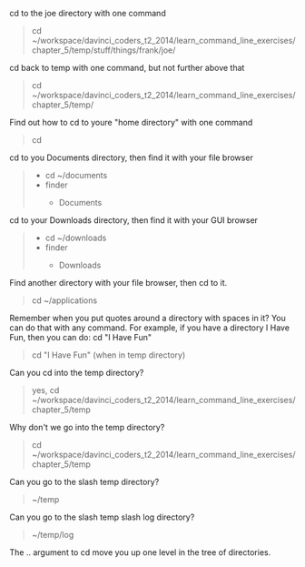 cd to the joe directory with one command <br>
<blockquote> cd ~/workspace/davinci_coders_t2_2014/learn_command_line_exercises/chapter_5/temp/stuff/things/frank/joe/ </blockquote>

cd back to temp with one command, but not further above that<br>
<blockquote> cd ~/workspace/davinci_coders_t2_2014/learn_command_line_exercises/chapter_5/temp/ </blockquote>

Find out how to cd to youre "home directory" with one command<br>
<blockquote> cd </blockquote>

cd to you Documents directory, then find it with your file browser <br>
<blockquote> <ul>
<li> cd ~/documents </li>
<li> finder </li> 
	<ul>
	<li> Documents </li>
	</ul>
</ul>
</blockquote>

cd to your Downloads directory, then find it with your GUI browser <br>
<blockquote> 
<ul>
<li> cd ~/downloads </li>
<li> finder </li>
	<ul>
	<li> Downloads </li?
	</ul>
</ul>
</blockquote>

Find another directory with your file browser, then cd to it. <br>
<blockquote> cd ~/applications </blockquote>

Remember when you put quotes around a directory with spaces in it? You can do that with any command. For example, if you have a directory I Have Fun, then you can do: cd "I Have Fun" <br>

> cd "I Have Fun" (when in temp directory)

Can you cd into the temp directory? <br>
> yes, cd ~/workspace/davinci_coders_t2_2014/learn_command_line_exercises/chapter_5/temp

Why don't we go into the temp directory?
> cd ~/workspace/davinci_coders_t2_2014/learn_command_line_exercises/chapter_5/temp

Can you go to the slash temp directory?
> ~/temp

Can you go to the slash temp slash log directory?
> ~/temp/log

The .. argument to cd move you up one level in the tree of directories.


